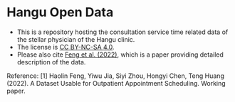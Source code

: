 # Hangu Open Data
* This is a repository hosting the consultation service time related data of the stellar physician of the Hangu clinic. 
* The license is [CC BY-NC-SA 4.0](https://creativecommons.org/licenses/by-nc-sa/4.0/).
* Please also cite [Feng et al. (2022)](#1), which is a paper providing detailed description of the data.

Reference:
<a id = "1"> [1] </a >Haolin Feng, Yiwu Jia, Siyi Zhou, Hongyi Chen, Teng Huang (2022). A Dataset Usable for Outpatient Appointment Scheduling. Working paper. 
  
